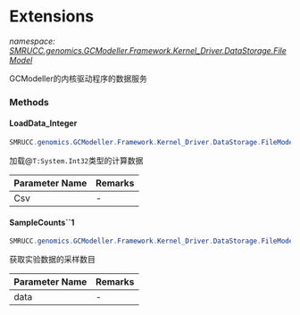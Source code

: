 ﻿# Extensions
_namespace: [SMRUCC.genomics.GCModeller.Framework.Kernel_Driver.DataStorage.FileModel](./index.md)_

GCModeller的内核驱动程序的数据服务



### Methods

#### LoadData_Integer
```csharp
SMRUCC.genomics.GCModeller.Framework.Kernel_Driver.DataStorage.FileModel.Extensions.LoadData_Integer(Microsoft.VisualBasic.Data.csv.DocumentStream.File)
```
加载@``T:System.Int32``类型的计算数据

|Parameter Name|Remarks|
|--------------|-------|
|Csv|-|


#### SampleCounts``1
```csharp
SMRUCC.genomics.GCModeller.Framework.Kernel_Driver.DataStorage.FileModel.Extensions.SampleCounts``1(System.Collections.Generic.IEnumerable{SMRUCC.genomics.GCModeller.Framework.Kernel_Driver.DataStorage.FileModel.DataSerials{``0}})
```
获取实验数据的采样数目

|Parameter Name|Remarks|
|--------------|-------|
|data|-|



